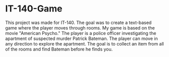 # IT-140-Game

This project was made for IT-140. The goal was to create a text-based game where the player moves through rooms. My game is based on the movie "American Psycho." The player is a police officer investigating the apartment of suspected murder Patrick Bateman. The player can move in any direction to explore the apartment. The goal is to collect an item from all of the rooms and find Bateman before he finds you. 
